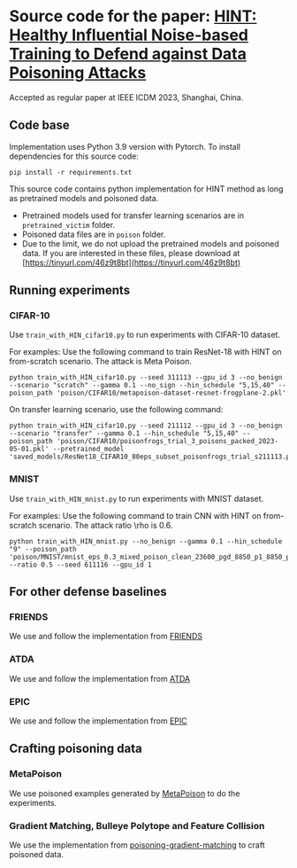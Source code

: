 # Source code for the paper: [HINT: Healthy Influential Noise-based Training to Defend against Data Poisoning Attacks](https://arxiv.org/abs/2309.08549)
Accepted as regular paper at IEEE ICDM 2023, Shanghai, China.

## Code base
Implementation uses Python 3.9 version with Pytorch. To install dependencies for this source code:
```
pip install -r requirements.txt
```
This source code contains python implementation for HINT method as long as pretrained models and poisoned data.

 - Pretrained models used for transfer learning scenarios are in ```pretrained_victim``` folder.
 - Poisoned data files are in ```poison``` folder.
 - Due to the limit, we do not upload the pretrained models and poisoned data. If you are interested in these files, please download at [https://tinyurl.com/46z9t8bt](https://tinyurl.com/46z9t8bt)


## Running experiments
### CIFAR-10
Use ```train_with_HIN_cifar10.py``` to run experiments with CIFAR-10 dataset.

For examples: Use the following command to train ResNet-18 with HINT on from-scratch scenario. The attack is Meta Poison.
```
python train_with_HIN_cifar10.py --seed 311113 --gpu_id 3 --no_benign --scenario "scratch" --gamma 0.1 --no_sign --hin_schedule "5,15,40" --poison_path 'poison/CIFAR10/metapoison-dataset-resnet-frogplane-2.pkl'
```
On transfer learning scenario, use the following command:
```
python train_with_HIN_cifar10.py --seed 211112 --gpu_id 3 --no_benign --scenario "transfer" --gamma 0.1 --hin_schedule "5,15,40" --poison_path 'poison/CIFAR10/poisonfrogs_trial_3_poisons_packed_2023-05-01.pkl' --pretrained_model 'saved_models/ResNet18_CIFAR10_80eps_subset_poisonfrogs_trial_s211113.pth'
```

### MNIST
Use ```train_with_HIN_mnist.py``` to run experiments with MNIST dataset.

For examples: Use the following command to train CNN with HINT on from-scratch scenario. The attack ratio \rho is 0.6.
```
python train_with_HIN_mnist.py --no_benign --gamma 0.1 --hin_schedule "9" --poison_path 'poison/MNIST/mnist_eps_0.3_mixed_poison_clean_23600_pgd_8850_p1_8850_p5_8850_DC_8850.pt' --ratio 0.5 --seed 611116 --gpu_id 1
```

## For other defense baselines
### FRIENDS 
We use and follow the implementation from [FRIENDS](https://github.com/tianyu139/friendly-noise)
### ATDA 
We use and follow the implementation from [ATDA](https://github.com/TLMichael/Delusive-Adversary)
### EPIC
We use and follow the implementation from [EPIC](https://github.com/YuYang0901/EPIC)

## Crafting poisoning data
### MetaPoison
We use poisoned examples generated by [MetaPoison](https://github.com/wronnyhuang/metapoison) to do the experiments.
### Gradient Matching, Bulleye Polytope and Feature Collision
We use the implementation from [poisoning-gradient-matching](https://github.com/JonasGeiping/poisoning-gradient-matching) to craft poisoned data.
